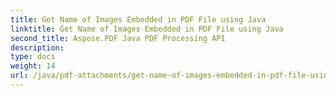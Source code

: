 ```yaml
---
title: Get Name of Images Embedded in PDF File using Java
linktitle: Get Name of Images Embedded in PDF File using Java
second_title: Aspose.PDF Java PDF Processing API
description: 
type: docs
weight: 14
url: /java/pdf-attachments/get-name-of-images-embedded-in-pdf-file-using-java/
---
```

